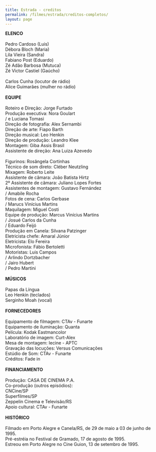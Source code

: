 ```yaml
---
title: Estrada - creditos
permalink: /filmes/estrada/creditos-completos/
layout: page
---
```

**ELENCO**\
\
Pedro Cardoso (Luis)\
Débora Bloch (Maria)\
Lila Vieira (Sandra)\
Fabiano Post (Eduardo)\
Zé Adão Barbosa (Mutuca)\
Zé Victor Castiel (Gaúcho)\
\
Carlos Cunha (locutor de rádio)\
Alice Guimarães (mulher no rádio)\
\
**EQUIPE**\
\
Roteiro e Direção: Jorge Furtado\
Produção executiva: Nora Goulart\
/ e Luciana Tomasi\
Direção de fotografia: Alex Sernambi\
Direção de arte: Fiapo Barth\
Direção musical: Leo Henkin\
Direção de produção: Leandro Klee\
Montagem: Giba Assis Brasil\
Assistente de direção: Ana Luiza Azevedo\
\
Figurinos: Rosângela Cortinhas\
Técnico de som direto: Cléber Neutzling\
Mixagem: Roberto Leite\
Assistente de câmara: João Batista Hirtz\
2º Assistente de câmara: Juliano Lopes Fortes\
Assistentes de montagem: Gustavo Fernández\
/ Amabile Rocha\
Fotos de cena: Carlos Gerbase\
/ Marucs Vinícius Martins\
Maquilagem: Miguel Costi\
Equipe de produção: Marcus Vinícius Martins\
/ Josué Carlos da Cunha\
/ Eduardo Feijó\
Produção em Canela: Silvana Patzinger\
Eletricista chefe: Amaral Júnior\
Eletricista: Elo Fereira\
Microfonista: Fábio Bertoletti\
Motoristas: Luis Campos\
/ Arlindo Dortzbacher\
/ Jairo Hubert\
/ Pedro Martini\
\
**MÚSICOS**\
\
Papas da Língua\
Leo Henkin (teclados)\
Serginho Moah (vocal)\
\
**FORNECEDORES**\
\
Equipamento de filmagem: CTAv - Funarte\
Equipamento de iluminação: Quanta\
Película: Kodak Eastmancolor\
Laboratório de imagem: Curt-Alex\
Mesa de montagem: Iecine - APTC\
Gravação das locuções: Versus Comunicações\
Estúdio de Som: CTAv - Funarte\
Créditos: Fade in\
\
**FINANCIAMENTO**\
\
Produção: CASA DE CINEMA P.A.\
Co-produção (outros episódios):\
CNCine/SP\
Superfilmes/SP\
Zeppelin Cinema e Televisão/RS\
Apoio cultural: CTAv - Funarte\
\
**HISTÓRICO**\
\
Filmado em Porto Alegre e Canela/RS, de 29 de maio a 03 de junho de 1995.\
Pré-estréia no Festival de Gramado, 17 de agosto de 1995.\
Estreou em Porto Alegre no Cine Guion, 13 de setembro de 1995.